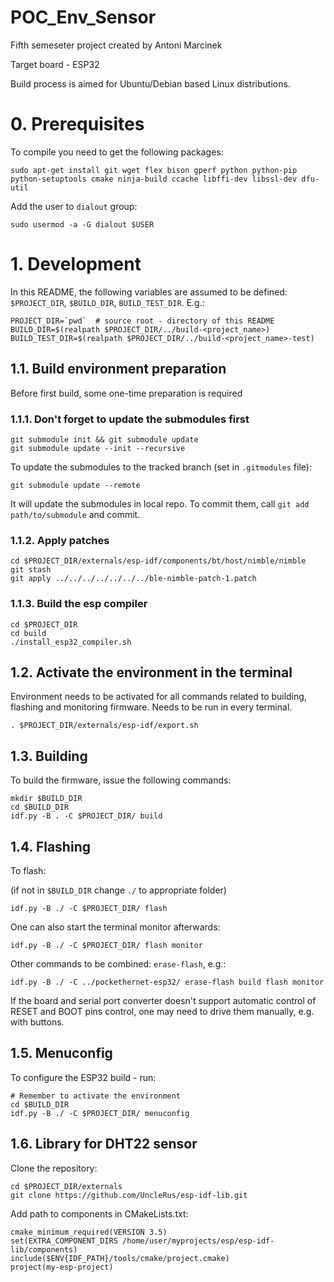 # POC_Env_Sensor

Fifth semeseter project created by Antoni Marcinek

Target board - ESP32

Build process is aimed for Ubuntu/Debian based Linux distributions.
 

# 0. Prerequisites
To compile you need to get the following packages:
```
sudo apt-get install git wget flex bison gperf python python-pip python-setuptools cmake ninja-build ccache libffi-dev libssl-dev dfu-util
```
Add the user to `dialout` group:
```
sudo usermod -a -G dialout $USER
```

# 1. Development
In this README, the following variables are assumed to be defined: `$PROJECT_DIR`, `$BUILD_DIR`, `BUILD_TEST_DIR`.
E.g.: 
```
PROJECT_DIR=`pwd`  # source root - directory of this README
BUILD_DIR=$(realpath $PROJECT_DIR/../build-<project_name>)
BUILD_TEST_DIR=$(realpath $PROJECT_DIR/../build-<project_name>-test)
```

## 1.1. Build environment preparation
Before first build, some one-time preparation is required

### 1.1.1. Don't forget to update the submodules first
```
git submodule init && git submodule update
git submodule update --init --recursive
```
To update the submodules to the tracked branch (set in `.gitmodules` file):
```
git submodule update --remote  
```
It will update the submodules in local repo. To commit them, call `git add path/to/submodule` and commit.

### 1.1.2. Apply patches
```
cd $PROJECT_DIR/externals/esp-idf/components/bt/host/nimble/nimble
git stash
git apply ../../../../../../../ble-nimble-patch-1.patch
```

### 1.1.3. Build the esp compiler
```
cd $PROJECT_DIR
cd build
./install_esp32_compiler.sh 
```

## 1.2. Activate the environment in the terminal
Environment needs to be activated for all commands related to building, flashing and monitoring firmware. 
Needs to be run in every terminal.
```
. $PROJECT_DIR/externals/esp-idf/export.sh  
```

## 1.3. Building
To build the firmware, issue the following commands:
```
mkdir $BUILD_DIR
cd $BUILD_DIR
idf.py -B . -C $PROJECT_DIR/ build  
```

## 1.4. Flashing
To flash: 

(if not in `$BUILD_DIR` change `./` to appropriate folder) 
```
idf.py -B ./ -C $PROJECT_DIR/ flash 
```

One can also start the terminal monitor afterwards:
```
idf.py -B ./ -C $PROJECT_DIR/ flash monitor
```
Other commands to be combined: `erase-flash`, e.g.:
```
idf.py -B ./ -C ../pockethernet-esp32/ erase-flash build flash monitor
```

If the board and serial port converter doesn't support automatic control of RESET and BOOT pins control, one may need to drive them manually, e.g. with buttons.

## 1.5. Menuconfig
To configure the ESP32 build - run:
```
# Remember to activate the environment
cd $BUILD_DIR
idf.py -B ./ -C $PROJECT_DIR/ menuconfig
```
## 1.6. Library for DHT22 sensor
Clone the repository:
```
cd $PROJECT_DIR/externals
git clone https://github.com/UncleRus/esp-idf-lib.git
```
Add path to components in CMakeLists.txt:
```
cmake_minimum_required(VERSION 3.5)
set(EXTRA_COMPONENT_DIRS /home/user/myprojects/esp/esp-idf-lib/components)
include($ENV{IDF_PATH}/tools/cmake/project.cmake)
project(my-esp-project)
```